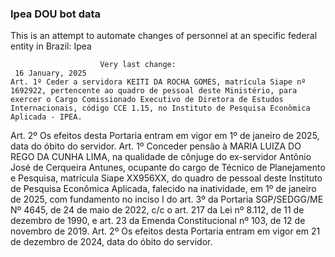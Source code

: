  ### Ipea DOU bot data
 This is an attempt to automate changes of personnel at an specific federal entity in Brazil: Ipea
 
                        Very last change: 
 	 16 January, 2025
	Art. 1º Ceder a servidora KEITI DA ROCHA GOMES, matrícula Siape nº 1692922, pertencente ao quadro de pessoal deste Ministério, para exercer o Cargo Comissionado Executivo de Diretora de Estudos Internacionais, código CCE 1.15, no Instituto de Pesquisa Econômica Aplicada - IPEA.
Art. 2º Os efeitos desta Portaria entram em vigor em 1º de janeiro de 2025, data do óbito do servidor.
Art. 1º Conceder pensão à MARIA LUIZA DO REGO DA CUNHA LIMA, na qualidade de cônjuge do ex-servidor Antônio José de Cerqueira Antunes, ocupante do cargo de Técnico de Planejamento e Pesquisa, matrícula Siape XX956XX, do quadro de pessoal deste Instituto de Pesquisa Econômica Aplicada, falecido na inatividade, em 1º de janeiro de 2025, com fundamento no inciso I do art. 3º da Portaria SGP/SEDGG/ME Nº 4645, de 24 de maio de 2022, c/c o art. 217 da Lei nº 8.112, de 11 de dezembro de 1990, e art. 23 da Emenda Constitucional nº 103, de 12 de novembro de 2019.
Art. 2º Os efeitos desta Portaria entram em vigor em 21 de dezembro de 2024, data do óbito do servidor.
